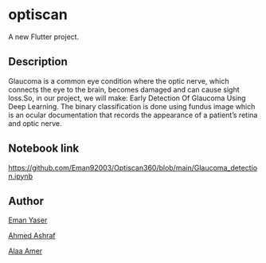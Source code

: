 # optiscan

A new Flutter project.

## Description
Glaucoma is a common eye condition where the optic nerve, which connects the eye to the brain, becomes damaged and can cause sight loss.So, in our project, we will make:
Early Detection Of Glaucoma Using Deep Learning. The binary classification is done using fundus image which is an ocular documentation that records the appearance of a patient’s retina and optic nerve.

## Notebook link
https://github.com/Eman92003/Optiscan360/blob/main/Glaucoma_detection.ipynb

## Author
[Eman Yaser](https://github.com/Eman92003)

[Ahmed Ashraf](https://github.com/Ghost301333)

[Alaa Amer](https://github.com/AlaaMohamedAmer)
